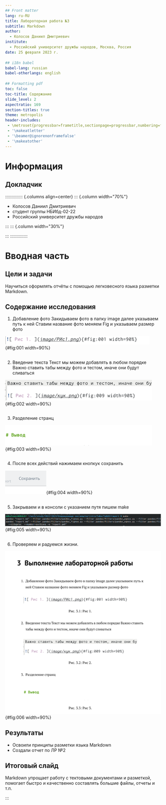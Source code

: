 ```yaml
---
## Front matter
lang: ru-RU
title: Лабороторная работа №3
subtitle: Markdown
author:
  - Колосов Даниил Дмитриевич
institute:
  - Российский университет дружбы народов, Москва, Россия
date: 25 февраля 2023 г.

## i18n babel
babel-lang: russian
babel-otherlangs: english

## Formatting pdf
toc: false
toc-title: Содержание
slide_level: 2
aspectratio: 169
section-titles: true
theme: metropolis
header-includes:
 - \metroset{progressbar=frametitle,sectionpage=progressbar,numbering=fraction}
 - '\makeatletter'
 - '\beamer@ignorenonframefalse'
 - '\makeatother'
---
```


# Информация

## Докладчик

:::::::::::::: {.columns align=center}
::: {.column width="70%"}

  * Колосов Даниил Дмитриевич
  * студент группы НБИбд-02-22
  * Российский университет дружбы народов
  
:::
::: {.column width="30%"}


:::
::::::::::::::

# Вводная часть

## Цели и задачи

Научиться оформлять отчёты с помощью легковесного языка разметки Markdown.

## Содержание исследования

1. Добавление фото
Закидываем фото в папку image
далее указываем путь к ней
Ставим название фото
меняем Fig и указываем размер фото

![ Рис 1. ](image/111.png){#fig:001 width=90%}

##

2. Введение текста
Текст мы можем добавлять в любом порядке
Важно ставить табы между фото и тестом, иначе они будут сливаться

![ Рис 2. ](image/222.png){#fig:002 width=90%}

##

3. Разделение странц

![ Рис 3. ](image/333.png){#fig:003 width=90%}

##

4. После всех действий нажимаем кнопкук сохранить

![ Рис 4. ](image/444.png){#fig:004 width=90%}

##

5. Закрываем и в консоли с указанием путя пишем make

![ Рис 5. ](image/555.png){#fig:005 width=90%}

##

6. Проверяем и радуемся жизни.

![ Рис 6. ](image/666.png){#fig:006 width=90%}

## Результаты

- Освоили принципы разметки языка Markdown
- Создали отчет по ЛР №2

## Итоговый слайд

Markdown упрощает работу с тектовыми документами и разметкой, помогает быстро и качественно составлять большие файлы, отчеты и т.п.

:::

